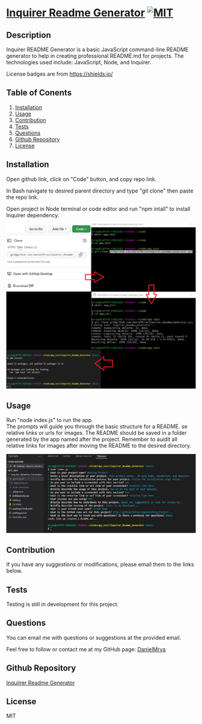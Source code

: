 # [Inquirer Readme Generator](https://github.com/DaielMrva/Inquirer_Readme_Generator) [![MIT](https://img.shields.io/badge/License-MIT-brightgreen)](https://opensource.org/licenses/MIT)
  
  ## Description
  Inquirer README Generator is a basic JavaScript command-line README generator to help in creating professional README.md for projects.  The technologies used include: JavaScript, Node, and Inquirer. 
  
  License badges are from https://shields.io/

  ## Table of Conents
   1. [Installation](#installation)
   1. [Usage](#usage)
   1. [Contribution](#contribution)
   1. [Tests](#tests)
   1. [Questions](#questions)
   1. [Github Repository](#github-repository)
   1. [License](#license)
  
  ## Installation
  Open github link, click on "Code" button, and copy repo link. 

  In Bash navigate to desired parent directory and type "git clone" then paste the repo link.

  Open project in Node terminal or code editor and run "npm intall" to install Inquirer dependency.

  ![](./assets/images/install.png)
  
  ## Usage 
  Run "node index.js" to run the app.  
  The prompts will guide you through the basic structure for a README. se relative links or urls for images. 
  The README should be saved in a folder generated by the app named after the project. 
  Remember to auidit all relative links for images after moving the README to the desired directory.

  ![](./assets/images/usage.png)

  ## Contribution
  If you have any suggestions or modifications, please email them to the links below.
  
  ## Tests
  Testing is still in development for this project. 
  
  ## Questions
  You can email me with questions or suggestions at the provided email.

  Feel free to follow or contact me at my GitHub page: [DanielMrva](https://github.com/DanielMrva)
  
  
  ## Github Repository
  [Inquiirer Readme Generator](https://github.com/DaielMrva/Inquirer_Readme_Generator)
  
  ## License 
  MIT
